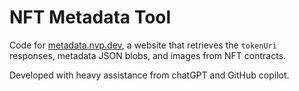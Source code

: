 # NFT Metadata Tool
Code for [metadata.nvp.dev](https://metadata.nvp.dev), a website that retrieves the `tokenUri` responses, metadata JSON blobs, and images from NFT contracts.

Developed with heavy assistance from chatGPT and GitHub copilot.
